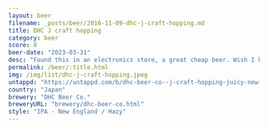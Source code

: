 ```yaml
---
layout: beer
filename: _posts/beer/2016-11-09-dhc-j-craft-hopping.md
title: DHC J craft hopping
category: beer
score: 8
beer-date: "2023-03-31"
desc: "Found this in an electronics store, a great cheap beer. Wish I had more"
permalink: /beer/:title.html
img: /img/list/dhc-j-craft-hopping.jpeg
untappd: "https://untappd.com/b/dhc-beer-co--j-craft-hopping-juicy-new-england-ipa-east-coast-style--ipa-/3995709"
country: "Japan"
brewery: "DHC Beer Co."
breweryURL: "brewery/dhc-beer-co.html"
style: "IPA - New England / Hazy"
---
```

